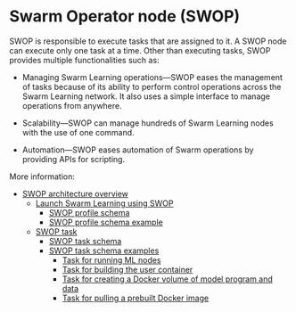 # <a name="GUID-5F7569ED-23C9-4091-A229-D7AF18E11A2E"/> Swarm Operator node \(SWOP\)

SWOP is responsible to execute tasks that are assigned to it. A SWOP node can execute only one task at a time. Other than executing tasks, SWOP provides multiple functionalities such as:

-   Managing Swarm Learning operations—SWOP eases the management of tasks because of its ability to perform control operations across the Swarm Learning network. It also uses a simple interface to manage operations from anywhere.

-   Scalability—SWOP can manage hundreds of Swarm Learning nodes with the use of one command.

-   Automation—SWOP eases automation of Swarm operations by providing APIs for scripting.

More information:

-   [SWOP architecture overview](SWOP_architecture_overview.md)
    -   [Launch Swarm Learning using SWOP](Launch_Swarm_Learning_using_SWOP.md)
        -   [SWOP profile schema](SWOP_profile_schema.md)
        -   [SWOP profile schema example](SWOP_profile_schema_example.md)
    -   [SWOP task](SWOP_task.md)
        -   [SWOP task schema](SWOP_task_schema.md)
        -   [SWOP task schema examples](SWOP_task_schema_examples.md)
            -   [Task for running ML nodes](Task_for_running_ML_nodes.md)
            -   [Task for building the user container](Task_for_building_the_user_container.md)
            -   [Task for creating a Docker volume of model program and data](Task_for_creating_a_Docker_volume_of_model_program_and_data.md)
            -   [Task for pulling a prebuilt Docker image](Task_for_pulling_a_prebuilt_Docker_image.md)

